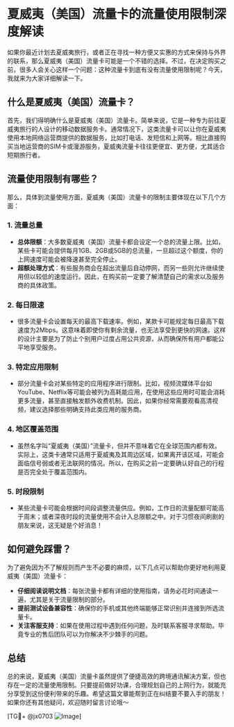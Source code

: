 # 夏威夷（美国）流量卡的流量使用限制深度解读

如果你最近计划去夏威夷旅行，或者正在寻找一种方便又实惠的方式来保持与外界的联系，那么夏威夷（美国）流量卡可能是一个不错的选择。不过，在决定购买之前，很多人会关心这样一个问题：这种流量卡到底有没有流量使用限制呢？今天，我就来为大家详细解读一下。

## 什么是夏威夷（美国）流量卡？

首先，我们得明确什么是夏威夷（美国）流量卡。简单来说，它是一种专为前往夏威夷旅行的人设计的移动数据服务卡。通常情况下，这类流量卡可以让你在夏威夷使用本地网络运营商提供的数据服务，比如打电话、发短信和上网等。相比直接购买当地运营商的SIM卡或漫游服务，夏威夷流量卡往往更便宜、更方便，尤其适合短期旅行者。

## 流量使用限制有哪些？

那么，具体到流量使用方面，夏威夷（美国）流量卡的限制主要体现在以下几个方面：

### 1. **流量总量**
   - **总体限额**：大多数夏威夷（美国）流量卡都会设定一个总的流量上限。比如，某些卡可能会提供每月1GB、2GB或5GB的总流量，一旦超过这个额度，你的上网速度可能会被降速甚至完全停止。
   - **超额处理方式**：有些服务商会在超出流量后自动停网，而另一些则允许继续使用但以较低的速度运行。因此，在购买前一定要了解清楚自己的需求以及服务商的具体政策。

### 2. **每日限速**
   - 很多流量卡会设置每天的最高下载速率。例如，某款卡可能规定每日最高下载速度为2Mbps。这意味着即使你有剩余流量，也无法享受到更快的网速。这样的设计主要是为了防止个别用户过度占用公共资源，从而确保所有用户都能公平地享受服务。

### 3. **特定应用限制**
   - 部分流量卡会对某些特定的应用程序进行限制。比如，视频流媒体平台如YouTube、Netflix等可能会被列为高耗能应用，在使用这些应用时可能会消耗更多流量，甚至直接触发额外收费机制。因此，如果你经常需要观看高清视频，建议选择那些明确支持此类应用的服务商。

### 4. **地区覆盖范围**
   - 虽然名字叫“夏威夷（美国）”流量卡，但并不意味着它在全球范围内都有效。实际上，这类卡通常只适用于夏威夷及其周边区域，如果离开该区域，可能会面临信号弱或者无法联网的情况。所以，在购买之前一定要确认好自己的行程是否完全处于覆盖范围内。

### 5. **时段限制**
   - 某些流量卡可能会根据时间段调整流量供应。例如，工作日的流量配额可能高于周末；或者深夜时段的流量使用不会计入总限额之中。对于习惯夜间刷剧的朋友来说，这无疑是个好消息！

## 如何避免踩雷？

为了避免因为不了解规则而产生不必要的麻烦，以下几点可以帮助你更好地利用夏威夷（美国）流量卡：

- **仔细阅读说明文档**：每张流量卡都有详细的使用指南，请务必花时间通读一遍，尤其是关于流量限制的部分。
- **提前测试设备兼容性**：确保你的手机或其他终端能够正常识别并连接到所选流量卡。
- **关注客服支持**：如果在使用过程中遇到任何问题，及时联系客服寻求帮助。毕竟专业的售后团队可以为你解决不少棘手的问题。

## 总结

总的来说，夏威夷（美国）流量卡虽然提供了便捷高效的跨境通讯解决方案，但也存在一定的流量使用限制。只要提前做好功课，合理规划自己的上网行为，就能充分享受到这份便利带来的乐趣。希望这篇文章能帮到正在纠结要不要入手的朋友！如果你还有其他疑问，欢迎随时留言讨论哦～

[TG💪+ @jx0703 ![Image](https://github.com/user-attachments/assets/dbca1d08-cadb-493c-b0ec-ad6f7a83f270)]